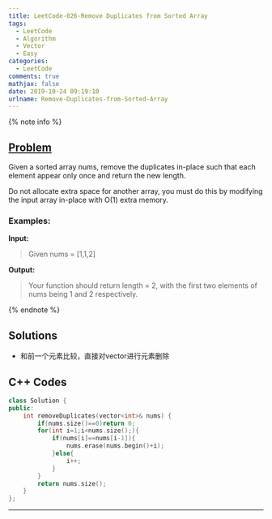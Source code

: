 ```yaml
---
title: LeetCode-026-Remove Duplicates from Sorted Array
tags:
  - LeetCode
  - Algorithm
  - Vector
  - Easy
categories:
  - LeetCode
comments: true
mathjax: false
date: 2019-10-24 09:19:10
urlname: Remove-Duplicates-from-Sorted-Array
---
```


<meta name="referrer" content="no-referrer" />

{% note info %}
## [Problem](https://leetcode-cn.com/problems/remove-duplicates-from-sorted-array/submissions/)   
Given a sorted array nums, remove the duplicates in-place such that each element appear only once and return the new length.

Do not allocate extra space for another array, you must do this by modifying the input array in-place with O(1) extra memory.
### Examples:
**Input:**
> Given nums = [1,1,2]

**Output:**
> Your function should return length = 2, with the first two elements of nums being 1 and 2 respectively.

{% endnote %}
<!--more-->

## Solutions
- 和前一个元素比较，直接对vector进行元素删除 


## C++ Codes

```C++
class Solution {
public:
    int removeDuplicates(vector<int>& nums) {
        if(nums.size()==0)return 0;
        for(int i=1;i<nums.size();){
            if(nums[i]==nums[i-1]){
                nums.erase(nums.begin()+i);
            }else{
                i++;
            }
        }
        return nums.size();
    }
};
```



------
